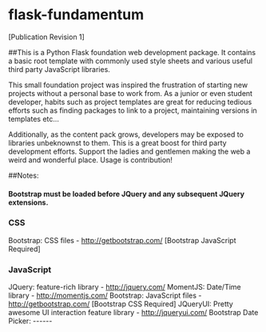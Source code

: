 # flask-fundamentum

[Publication Revision 1]

##This is a Python Flask foundation web development package. It contains a basic root template with commonly used style sheets and various useful third party JavaScript libraries.

This small foundation project was inspired the frustration of starting new projects without a personal base to work from. As a junior or even student developer, habits such as project templates are great for reducing tedious efforts such as finding packages to link to a project, maintaining versions in templates etc...

Additionally, as the content pack grows, developers may be exposed to libraries unbeknownst to them. This is a great boost for third party development efforts. Support the ladies and gentlemen making the web a weird and wonderful place. Usage is contribution!

##Notes:

#### Bootstrap must be loaded before JQuery and any subsequent JQuery extensions.

### CSS
Bootstrap: CSS files - http://getbootstrap.com/ [Bootstrap JavaScript Required]


### JavaScript
JQuery: feature-rich library - http://jquery.com/
MomentJS: Date/Time library - http://momentjs.com/
Bootstrap: JavaScript files - http://getbootstrap.com/ [Bootstrap CSS Required]
JQueryUI: Pretty awesome UI interaction feature library - http://jqueryui.com/
Bootstrap Date Picker: ------
